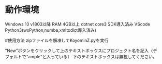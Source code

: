 # 動作環境
Windows 10 v1803以降 
RAM 4GB以上
dotnet core3 SDK導入済み
VScode
Python3(wxPython,numba,xmltodict導入済み)

#使用方法
zipファイルを解凍してKoyominZ.pyを実行

”New”ボタンをクリックして上のテキストボックスにプロジェクト名を記入（デフォルトで"ample"と入っている）
下のテキストボックスは無視してください。